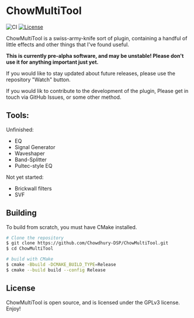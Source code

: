 # ChowMultiTool

![CI](https://github.com/Chowdhury-DSP/ChowMultiTool/workflows/CI/badge.svg)
[![License](https://img.shields.io/badge/License-GPLv3-green.svg)](https://opensource.org/licenses/GPL-3.0)

ChowMultiTool is a swiss-army-knife sort of plugin, containing
a handful of little effects and other things that I've found useful.

**This is currently pre-alpha software, and may be unstable!
Please don't use it for anything important just yet.**

If you would like to stay updated about future releases, please
use the repository "Watch" button.

If you would lik to contribute to the development of the plugin,
Please get in touch via GitHub Issues, or some other method.

## Tools:

Unfinished:
- EQ
- Signal Generator
- Waveshaper
- Band-Splitter
- Pultec-style EQ

Not yet started:
- Brickwall filters
- SVF

## Building

To build from scratch, you must have CMake installed.

```bash
# Clone the repository
$ git clone https://github.com/Chowdhury-DSP/ChowMultiTool.git
$ cd ChowMultiTool

# build with CMake
$ cmake -Bbuild -DCMAKE_BUILD_TYPE=Release
$ cmake --build build --config Release
```

## License

ChowMultiTool is open source, and is licensed under the GPLv3 license.
Enjoy!
